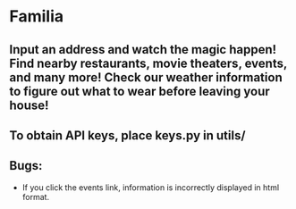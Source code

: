 # Familia

## Input an address and watch the magic happen! Find nearby restaurants, movie theaters, events, and many more! Check our weather information to figure out what to wear before leaving your house!

## To obtain API keys, place keys.py in utils/

## Bugs:
* If you click the events link, information is incorrectly displayed in html format.
